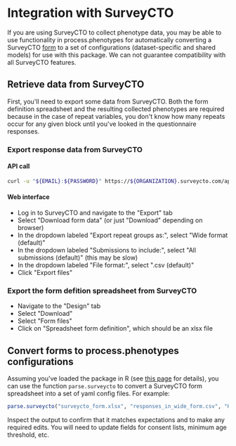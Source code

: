 # Integration with SurveyCTO

If you are using SurveyCTO to collect phenotype data, you may be able to use functionality in process.phenotypes for automatically converting a SurveyCTO [form](https://docs.surveycto.com/02-designing-forms/01-core-concepts/02.starting-a-new-form.html) to a set of configurations (dataset-specific and shared models) for use with this package.  We can not guarantee compatibility with all SurveyCTO features.

## Retrieve data from SurveyCTO

First, you'll need to export some data from SurveyCTO.  Both the form definition spreadsheet and the resulting collected phenotypes are required because in the case of repeat variables, you don't know how many repeats occur for any given block until you've looked in the questionnaire responses.

### Export response data from SurveyCTO

#### API call

```bash
curl -u "${EMAIL}:${PASSWORD}" https://${ORGANIZATION}.surveycto.com/api/v1/forms/data/wide/csv/${DATASET} -o "${OUTFILE}.csv"
```

#### Web interface

- Log in to SurveyCTO and navigate to the "Export" tab
- Select "Download form data" (or just "Download" depending on browser)
- In the dropdown labeled "Export repeat groups as:", select "Wide format (default)"
- In the dropdown labeled "Submissions to include:", select "All submissions (default)" (this may be slow)
- In the dropdown labeled "File format:", select ".csv (default)"
- Click "Export files"

### Export the form defition spreadsheet from SurveyCTO

- Navigate to the "Design" tab
- Select "Download"
- Select "Form files"
- Click on "Spreadsheet form definition", which should be an xlsx file

## Convert forms to process.phenotypes configurations

Assuming you've loaded the package in R (see [this page](execution.md) for details), you can use the function `parse.surveycto` to convert a SurveyCTO form spreadsheet into a set of yaml config files.  For example:

```R
parse.surveycto("surveycto_form.xlsx", "responses_in_wide_form.csv", "HW", "dataset-specific-config.yaml", "shared-model-config.yaml")
```

Inspect the output to confirm that it matches expectations and to make any required edits.  You will need to update fields for consent lists, minimum age threshold, etc.

